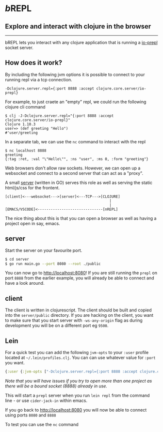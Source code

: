 # _b_**REPL**
## Explore and interact with clojure in the browser
---

bREPL lets you interact with any clojure application that is running a [io-prepl](https://clojuredocs.org/clojure.core.server/io-prepl) socket server.

## How does it work?

By including the following jvm options it is possible to connect to your running repl via a tcp connection.
```
-Dclojure.server.repl={:port 8888 :accept clojure.core.server/io-prepl}
```

For example, to just craete an "empty" repl, we could run the following clojure cli command

```
$ clj -J-Dclojure.server.repl="{:port 8888 :accept clojure.core.server/io-prepl}"
Clojure 1.10.3
user=> (def greeting "Hello")
#'user/greeting
```
In a separate tab, we can use the `nc` command to interact with the repl
```
$ nc localhost 8888
greeting
{:tag :ret, :val "\"Hello\"", :ns "user", :ms 0, :form "greeting"}
```

Web browsers don't allow raw sockets. However, we can open up a websocket and connect to a second server that can act as a "proxy".

A small [server](./server) (written in GO) serves this role as well as serving the static html/js/css for the frontent.

```
[client]<---websocket--->[server]<---TCP--->[CLOJURE]
                                                |
                                                |
[EMACS/VSCODE]<------------------------------[nREPL]
```
The nice thing about this is that you can open a browser as well as having
a project open in say, emacs.

## server

Start the server on your favourite port.

```bash
$ cd server
$ go run main.go --port 8080 --root ./public
```

You can now go to [http://localhost:8080](http://localhost:8080)!
If you are still running the `prepl` on port `8888` from the earlier example, you will already be able to connect and have a look around.


## client

The client is written in clojurescript. The client should be built and copied into the `server/public` directory.
If you are hacking on the client, you want to make sure that you start server with `-ws-any-origin` flag as during development
you will be on a different port eg `9500`.

## Lein
For a quick test you can add the following `jvm-opts` to your `:user` profile located at `~/.lein/profiles.clj`. You can can use whatever value for `:port` you want.

```clojure
{:user {:jvm-opts ["-Dclojure.server.repl={:port 8888 :accept clojure.core.server/io-prepl}"]}}
```

_Note that you will have issues if you try to open more than one project as there will be a bound socket (8888) already in use._

This will start a `prepl` server when you run `lein repl` from the command line - or use `cider-jack-in` within emacs.

If you go back to [http://localhost:8080](http://localhost:8080) you will now be able to connect using ports `8080` and `8888`

To test you can use the `nc` command




